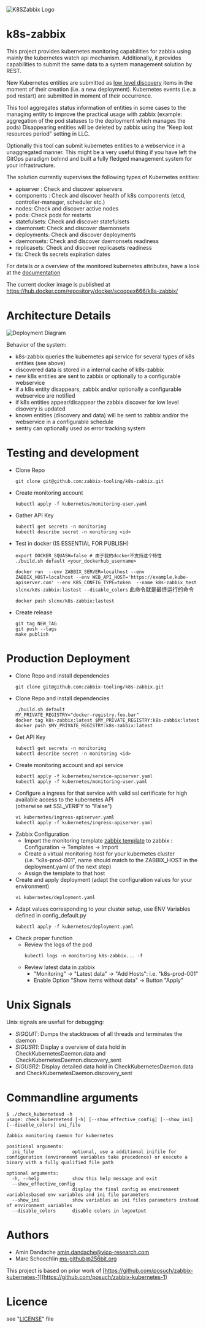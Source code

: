 ![K8SZabbix Logo](documentation/logo.svg)


k8s-zabbix
=================

This project provides kubernetes monitoring capabilities for zabbix using mainly the kubernetes watch api mechanism.
Additionally, it provides capabilities to submit the same data to a system management solution by REST.

New Kubernetes entities are submitted as [low level discovery](https://www.zabbix.com/documentation/current/manual/discovery/low_level_discovery)
items in the moment of their creation (i.e. a new deployment). Kubernetes events (i.e. a pod restart) are submitted in moment of their occurrence.

This tool aggregates status information of entities in some cases to the managing entity to improve the practical usage with zabbix
(example: aggregation of the pod statuses to the deployment which manages the pods)
Disappearing entities will be deleted by zabbix using the "Keep lost resources period" setting in LLC.

Optionally this tool can submit kubernetes entities to a webservice in a unaggregated manner.
This might be a very useful thing if you have left the GitOps paradigm behind and built a fully fledged management system for your infrastructure. 

The solution currently supervises the following types of Kubernetes entities:

* apiserver : Check and discover apiservers
* components : Check and discover health of k8s components (etcd, controller-manager, scheduler etc.)
* nodes: Check and discover active nodes
* pods: Check pods for restarts
* statefulsets: Check and discover statefulsets
* daemonset: Check and discover daemonsets
* deployments: Check and discover deployments
* daemonsets: Check and discover daemonsets readiness
* replicasets: Check and discover replicasets readiness
* tls: Check tls secrets expiration dates

For details or a overview of the monitored kubernetes attributes, have a look at the [documentation](http://htmlpreview.github.io/?https://github.com/zabbix-tooling/k8s-zabbix/blob/master/documentation/template/custom_service_kubernetes.html)

The current docker image is published at https://hub.docker.com/repository/docker/scoopex666/k8s-zabbix/

Architecture Details
=====================

![Deployment Diagram](documentation/deployment_yed.png)

Behavior of the system:

* k8s-zabbix queries the kubernetes api service for several types of k8s entities (see above)
* discovered data is stored in a internal cache of k8s-zabbix
* new k8s entities are sent to zabbix or optionally to a configurable webservice
* if a k8s entity disappears, zabbix and/or optionally a configurable webservice are notified
* if k8s entities appear/disappear the zabbix discover for low level disovery is updated
* known entities (discovery and data) will be sent to zabbix and/or the webservice in a configurable schedule
* sentry can optionally used as error tracking system


Testing and development
=======================


* Clone Repo 
  ```
  git clone git@github.com:zabbix-tooling/k8s-zabbix.git
  ```
* Create monitoring account
  ```
  kubectl apply -f kubernetes/monitoring-user.yaml
  ```
* Gather API Key
  ```
  kubectl get secrets -n monitoring
  kubectl describe secret -n monitoring <id>
  ```
* Test in docker (IS ESSENTIAL FOR PUBLISH)
  ```
  export DOCKER_SQUASH=false # 由于我的docker不支持这个特性
  ./build.sh default <your_dockerhub_username>
  ```
  `docker run  --env ZABBIX_SERVER=localhost --env ZABBIX_HOST=localhost --env WEB_API_HOST='https://example.kube-apiserver.com' --env K8S_CONFIG_TYPE=token  --name k8s-zabbix_test slcnx/k8s-zabbix:lastest --disable_colors` 此命令就是最终运行的命令
  ```
  docker push slcnx/k8s-zabbix:lastest
  ```
  
* Create release
  ```
  git tag NEW_TAG
  git push --tags
  make publish
  ```
Production Deployment
=====================

* Clone Repo and install dependencies
  ```
  git clone git@github.com:zabbix-tooling/k8s-zabbix.git
  ```
* Clone Repo and install dependencies
  ```
  ./build.sh default
  MY_PRIVATE_REGISTRY="docker-registry.foo.bar"
  docker tag k8s-zabbix:latest $MY_PRIVATE_REGISTRY:k8s-zabbix:latest
  docker push $MY_PRIVATE_REGISTRY:k8s-zabbix:latest
  ```
* Get API Key
  ```
  kubectl get secrets -n monitoring
  kubectl describe secret -n monitoring <id>
  ```
* Create monitoring account and api service
  ```
  kubectl apply -f kubernetes/service-apiserver.yaml
  kubectl apply -f kubernetes/monitoring-user.yaml
  ```
* Configure a ingress for that service with valid ssl certificate for high available access to the kubernetes API<BR>
  (otherwise set SSL\_VERIFY to "False")
  ```
  vi kubernetes/ingress-apiserver.yaml
  kubectl apply -f kubernetes/ingress-apiserver.yaml
  ```
* Zabbix Configuration
  * Import the monitoring template [zabbix template](template/custom_service_kubernetes.xml) to zabbix : Configuration →  Templates → Import
  * Create a virtual monitoring host for your kubernetes cluster <BR>
    (i.e. "k8s-prod-001", name should match to the ZABBIX\_HOST in the deployment.yaml of the next step)
  * Assign the template to that host
* Create and apply deployment
  (adapt the configuration values for your environment)
   ```
   vi kubernetes/deployment.yaml
   ```
* Adapt values corresponding to your cluster setup, use ENV Variables defined in config_default.py
  ```
  kubectl apply -f kubernetes/deployment.yaml
  ```
* Check proper function
  * Review the logs of the pod
    ```
    kubectl logs -n monitoring k8s-zabbix... -f
    ```
  * Review latest data in zabbix
    * "Monitoring" →  "Latest data" →  "Add Hosts": i.e. "k8s-prod-001"
    * Enable Option "Show items without data" →  Button "Apply"

Unix Signals
============

Unix signals are usefuil for debugging:

 * *SIGQUIT*: Dumps the stacktraces of all threads and terminates the daemon
 * *SIGUSR1*: Display a overview of data hold in CheckKubernetesDaemon.data and CheckKubernetesDaemon.discovery_sent
 * *SIGUSR2*: Display detailed data hold in CheckKubernetesDaemon.data and CheckKubernetesDaemon.discovery_sent


Commandline arguments
=====================

```
$ ./check_kubernetesd -h
usage: check_kubernetesd [-h] [--show_effective_config] [--show_ini] [--disable_colors] ini_file

Zabbix monitoring daemon for kubernetes

positional arguments:
  ini_file              optional, use a additional inifile for configuration (environment variables take precedence) or execute a binary with a fully qualified file path

optional arguments:
  -h, --help            show this help message and exit
  --show_effective_config
                        display the final config as environment variablesbased env variables and ini file parameters
  --show_ini            show variables as ini files parameters instead of environment variables
  --disable_colors      disable colors in logoutput

```

Authors
=======

- Amin Dandache <amin.dandache@vico-research.com>
- Marc Schoechlin <ms-github@256bit.org>

This project is based on prior work of [https://github.com/posuch/zabbix-kubernetes-1](https://github.com/posuch/zabbix-kubernetes-1)

Licence
=======

see "[LICENSE](./LICENSE)" file
